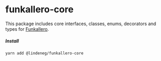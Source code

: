 # funkallero-core

This package includes core interfaces, classes, enums, decorators and types for [Funkallero](https://github.com/lindeneg/funkallero/tree/master/packages/funkallero).

##### Install

`yarn add @lindeneg/funkallero-core`
